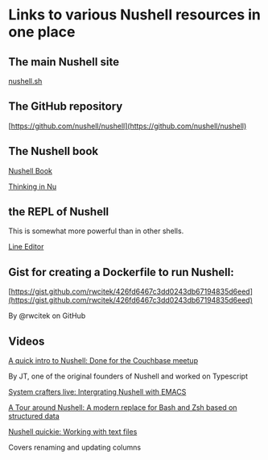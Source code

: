 # Links to various Nushell resources in one place

## The main Nushell site

[nushell.sh](https://www.nushell.sh)

## The GitHub repository

[https://github.com/nushell/nushell](https://github.com/nushell/nushell)

## The Nushell book


[Nushell Book](https://www.nushell.sh/book)



[Thinking in Nu](https://www.nushell.sh/book/thinking_in_nu.html)


## the REPL of Nushell

This is somewhat more powerful than in other shells.

[Line Editor](https://www.nushell.sh/book/line_editor.html)


## Gist for creating a Dockerfile to run Nushell:

[https://gist.github.com/rwcitek/426fd6467c3dd0243db67194835d6eed](https://gist.github.com/rwcitek/426fd6467c3dd0243db67194835d6eed)

By @rwcitek on GitHub

## Videos

[A quick intro to Nushell: Done for the Couchbase meetup](https://www.youtube.com/watch?v=bMpYyqWCzZk)

By JT, one of the original founders of Nushell and worked on Typescript

[System crafters live: Intergrating Nushell with EMACS](https://www.youtube.com/watch?v=IHeKUeO7bpo)

[A Tour around Nushell: A modern replace for Bash and Zsh based on structured data](https://www.youtube.com/watch?v=KF5dtxVsn1E)




[Nushell quickie: Working with text files](https://www.youtube.com/watch?v=CPI2XeX-uJQ)


Covers renaming and updating columns

